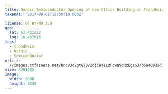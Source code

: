 ```yaml
---
title: Nordic Semiconductor Opening of new Office Building in Trondheim
takenAt: '2017-09-01T18:50:10.000Z'

license: CC BY-ND 3.0
geo:
  lat: 63.421222
  lng: 10.437016
tags:
  - trondheim
  - Nordic
  - Semiconductor
url: >-
  //images.ctfassets.net/bncv3c2gt878/2djiWY1LzPcwQSqRzEgzSJ/b5a40832d12a36119f88d8b914bcb632/nordic-semiconductor-opening-of-new-office-building-in-trondheim_36834776002_o
size: 4981485
image:
  width: 3006
  height: 5344
---
```

